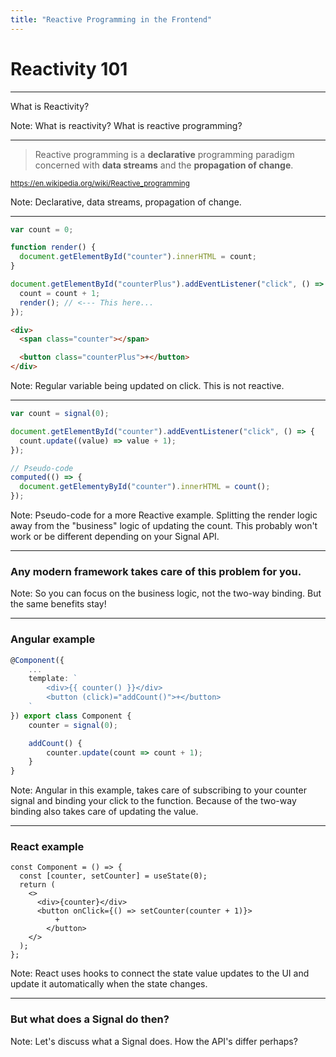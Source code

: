 ```yaml
---
title: "Reactive Programming in the Frontend"
---
```


# Reactivity 101

---

What is Reactivity?

Note: What is reactivity? What is reactive programming?

---

> Reactive programming is a **declarative** programming paradigm concerned with **data streams** and the **propagation of change**.

<small>https://en.wikipedia.org/wiki/Reactive_programming</small>

Note: Declarative, data streams, propagation of change.

---

```js
var count = 0;

function render() {
  document.getElementById("counter").innerHTML = count;
}

document.getElementById("counterPlus").addEventListener("click", () => {
  count = count + 1;
  render(); // <--- This here...
});
```

```html
<div>
  <span class="counter"></span>

  <button class="counterPlus">+</button>
</div>
```

Note: Regular variable being updated on click. This is not reactive.

---

```ts
var count = signal(0);

document.getElementById("counter").addEventListener("click", () => {
  count.update((value) => value + 1);
});

// Pseudo-code
computed(() => {
  document.getElementyById("counter").innerHTML = count();
});
```

Note: Pseudo-code for a more Reactive example. Splitting the render logic away from the "business" logic of updating the count. This probably won't work or be different depending on your Signal API.

---

### Any modern framework takes care of this problem for you.

Note: So you can focus on the business logic, not the two-way binding. But the same benefits stay!

---

### Angular example

```ts
@Component({
	...
	template: `
		<div>{{ counter() }}</div>
		<button (click)="addCount()">+</button>
	`
}) export class Component {
	counter = signal(0);

	addCount() {
		counter.update(count => count + 1);
	}
}
```

Note: Angular in this example, takes care of subscribing to your counter signal and binding your click to the function. Because of the two-way binding also takes care of updating the value.

---

### React example

```tsx
const Component = () => {
  const [counter, setCounter] = useState(0);
  return (
    <>
      <div>{counter}</div>
      <button onClick={() => setCounter(counter + 1)}>
	  	  +
	    </button>
    </>
  );
};
```

Note: React uses hooks to connect the state value updates to the UI and update it automatically when the state changes.

---

### But what does a Signal do then?

Note: Let's discuss what a Signal does. How the API's differ perhaps?
